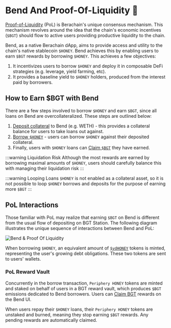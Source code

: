<script setup>
  import config from '@berachain/config/constants.json';
</script>

# Bend And Proof-Of-Liquidity 🤝

[Proof-of-Liquidity](http://docs.berachain.com/learn/what-is-proof-of-liquidity/) (PoL) is Berachain's unique consensus mechanism. This mechanism revolves around the idea that the chain's economic incentives (`$BGT`) should flow to active users providing productive liquidity to the chain.

Bend, as a native Berachain dApp, aims to provide access and utility to the chain's native stablecoin `$HONEY`. Bend achieves this by enabling users to earn `$BGT` rewards by borrowing `$HONEY`. This achieves a few objectives:

1. It incentivizes users to borrow `$HONEY` and deploy it in composable DeFi strategies (e.g. leverage, yield farming, etc).
2. It provides a baseline yield to `$HONEY` holders, produced from the interest paid by borrowers.

## How to Earn $BGT with Bend

There are a few steps involved to borrow `$HONEY` and earn `$BGT`, since all loans on Bend are overcollateralized. These steps are outlined below:

1. [Deposit collateral](/learn/guides/depositing-collateral) to Bend (e.g. WETH) - this provides a collateral balance for users to take loans out against.
2. [Borrow `$HONEY`](/learn/guides/borrowing-and-repaying-honey) - users can borrow `$HONEY` against their deposited collateral.
3. Finally, users with `$HONEY` loans can [Claim `$BGT`](/learn/guides/claim-bgt) they have earned.

:::warning Liquidation Risk
Although the most rewards are earned by borrowing maximal amounts of `$HONEY`, users should carefully balance this with managing their liquidation risk
:::

:::warning Looping Loans
`$HONEY` is not enabled as a collateral asset, so it is not possible to loop `$HONEY` borrows and deposits for the purpose of earning more `$BGT`
:::

## PoL Interactions

Those familiar with PoL may realize that earning `$BGT` on Bend is different from the usual flow of depositing on <a target="_blank" :href="config.testnet.dapps.bgtStation.url">BGT Station</a>. The following diagram illustrates the unique sequence of interactions between Bend and PoL:

![Bend & Proof Of Liquidity](/assets/bend-bgt-flow.png)

When borrowing `$HONEY`, an equivalent amount of [`$vdHONEY`](/learn/lending-protocol/tokens#variable-debt-tokens) tokens is minted, representing the user's growing debt obligations. These two tokens are sent to users' wallets.

### PoL Reward Vault

Concurrently in the borrow transaction, `Periphery HONEY` tokens are minted and staked on behalf of users in a BGT reward vault, which produces `$BGT` emissions dedicated to Bend borrowers. Users can [Claim BGT](/learn/guides/claim-bgt) rewards on the Bend UI.

When users repay their `$HONEY` loans, their `Periphery HONEY` tokens are unstaked and burned, meaning they stop earning `$BGT` rewards. Any pending rewards are automatically claimed.

